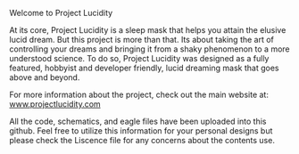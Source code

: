 Welcome to Project Lucidity

At its core, Project Lucidity is a sleep mask that helps you attain the elusive lucid dream. But this project is more than that. Its about taking the art of controlling your dreams and bringing it from a shaky phenomenon to a more understood science. To do so, Project Lucidity was designed as a fully featured, hobbyist and developer friendly, lucid dreaming mask that goes above and beyond. 

For more information about the project, check out the main website at: www.projectlucidity.com

All the code, schematics, and eagle files have been uploaded into this github. Feel free to utilize this information for your personal designs but please check the Liscence file for any concerns about the contents use.
